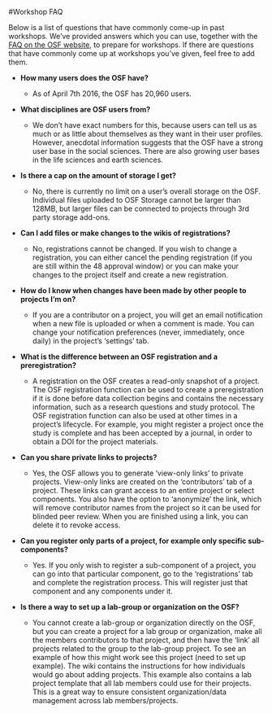 #Workshop FAQ

Below is a list of questions that have commonly come-up in past workshops. We’ve provided answers which you can use, together with the [FAQ on the OSF website](https://osf.io/faq/), to prepare for workshops. If there are questions that have commonly come up at workshops you’ve given, feel free to add them.


* **How many users does the OSF have?**
  * As of April 7th 2016, the OSF has 20,960 users.

* **What disciplines are OSF users from?**
  * We don’t have exact numbers for this, because users can tell us as much or as little about themselves as they want in their user profiles. However, anecdotal information suggests that the OSF have a strong user base in the social sciences. There are also growing user bases in the life sciences and earth sciences.

* **Is there a cap on the amount of storage I get?**
  * No, there is currently no limit on a user’s overall storage on the OSF. Individual files uploaded to OSF Storage cannot be larger than 128MB, but larger files can be connected to projects through 3rd party storage add-ons.

* **Can I add files or make changes to the wikis of registrations?**
  * No, registrations cannot be changed. If you wish to change a registration, you can either cancel the pending registration (if you are still within the 48 approval window) or you can make your changes to the project itself and create a new registration.

* **How do I know when changes have been made by other people to projects I’m on?**
  * If you are a contributor on a project, you will get an email notification when a new file is uploaded or when a comment is made. You can change your notification preferences (never, immediately, once daily) in the project’s ‘settings’ tab.

* **What is the difference between an OSF registration and a preregistration?**
  * A registration on the OSF creates a read-only snapshot of a project. The OSF registration function can be used to create a preregistration if it is done before data collection begins and contains the necessary information, such as a research questions and study protocol. The OSF registration function can also be used at other times in a project’s lifecycle. For example, you might register a project once the study is complete and has been accepted by a journal, in order to obtain a DOI for the project materials.

* **Can you share private links to projects?**
  * Yes, the OSF allows you to generate ‘view-only links’ to private projects. View-only links are created on the ‘contributors’ tab of a project. These links can grant access to an entire project or select components. You also have the option to ‘anonymize’ the link, which will remove contributor names from the project so it can be used for blinded peer review. When you are finished using a link, you can delete it to revoke access.

* **Can you register only parts of a project, for example only specific sub-components?**
  * Yes. If you only wish to register a sub-component of a project, you can go into that particular component, go to the ‘registrations’ tab and complete the registration process. This will register just that component and any components under it. 

* **Is there a way to set up a lab-group or organization on the OSF?**
  * You cannot create a lab-group or organization directly on the OSF, but you can create a project for a lab group or organization, make all the members contributors to that project, and then have the ‘link’ all projects related to the group to the lab-group project. To see an example of how this might work see this project (need to set up example). The wiki contains the instructions for how individuals would go about adding projects. This example also contains a lab project template that all lab members could use for their projects. This is a great way to ensure consistent organization/data management across lab members/projects. 
